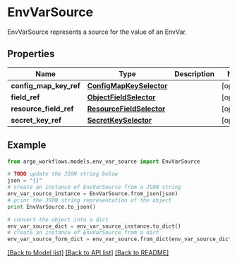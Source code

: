 # EnvVarSource

EnvVarSource represents a source for the value of an EnvVar.

## Properties

Name | Type | Description | Notes
------------ | ------------- | ------------- | -------------
**config_map_key_ref** | [**ConfigMapKeySelector**](ConfigMapKeySelector.md) |  | [optional] 
**field_ref** | [**ObjectFieldSelector**](ObjectFieldSelector.md) |  | [optional] 
**resource_field_ref** | [**ResourceFieldSelector**](ResourceFieldSelector.md) |  | [optional] 
**secret_key_ref** | [**SecretKeySelector**](SecretKeySelector.md) |  | [optional] 

## Example

```python
from argo_workflows.models.env_var_source import EnvVarSource

# TODO update the JSON string below
json = "{}"
# create an instance of EnvVarSource from a JSON string
env_var_source_instance = EnvVarSource.from_json(json)
# print the JSON string representation of the object
print EnvVarSource.to_json()

# convert the object into a dict
env_var_source_dict = env_var_source_instance.to_dict()
# create an instance of EnvVarSource from a dict
env_var_source_form_dict = env_var_source.from_dict(env_var_source_dict)
```
[[Back to Model list]](../README.md#documentation-for-models) [[Back to API list]](../README.md#documentation-for-api-endpoints) [[Back to README]](../README.md)


